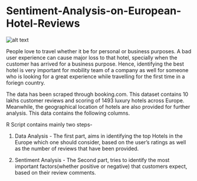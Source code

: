 # Sentiment-Analysis-on-European-Hotel-Reviews

![alt text](https://healthpayerintelligence.com/images/site/article_headers/_normal/GettyImages-star-ratings.jpg)

People love to travel whether it be for personal or business purposes. A bad user experience can cause major loss to that hotel, specially when the customer has arrived for a business purpose. Hence, identifying the best hotel is very important for mobility team of a company as well for someone who is looking for a great experience while travelling for the first time in a foriegn country.

The data has been scraped through booking.com. This dataset contains 10 lakhs customer reviews and scoring of 1493 luxury hotels across Europe. Meanwhile, the geographical location of hotels are also provided for further analysis. This data contains the following columns.

R Script contains mainly two steps-
1. Data Analysis - The first part, aims in identifying the top Hotels in the Europe which one should consider, based on the user’s ratings as well as the number of reviews that have been provided.

2. Sentiment Analysis - The Second part, tries to identify the most important factors(whether positive or negative) that customers expect, based on their review comments.


